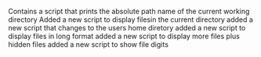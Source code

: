 Contains a script that prints the absolute path name of the current working directory
Added a new script to display filesin the current directory
added a new script that changes to the users  home diretory
added a new script to display files in long format
added a new script to display more files plus hidden files
added a new script to show file digits
